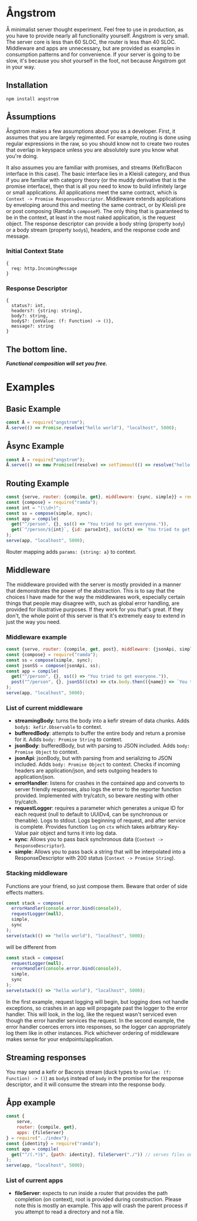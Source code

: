 # Ångstrom
Å minimalist server thought experiment.  Feel free to use in production, as you have to provide nearly all functionality yourself.  Ångstrom is very small.  The server core is less than 60 SLOC, the router is less than 40 SLOC.  Middleware and apps are unnecessary, but are provided as examples in consumption patterns and for convenience.  If your server is going to be slow, it's because you shot yourself in the foot, not because Ångstrom got in your way.

## Installation
```
npm install angstrom
```

## Åssumptions
Ångstrom makes a few assumptions about you as a developer.  First, it assumes that you are largely regimented.  For example, routing is done using regular expressions in the raw, so you should know not to create two routes that overlap in keyspace unless you are absolutely sure you know what you're doing.

It also assumes you are familiar with promises, and streams (Kefir/Bacon interface in this case).  The basic interface lies in a Kleisli category, and thus if you are familiar with category theory (or the muddy derivative that is the promise interface), then that is all you need to know to build infinitely large or small applications.  Åll applications meet the same contract, which is `Context -> Promise ResponseDescriptor`.  Middleware extends applications by enveloping around this and meeting the same contract, or by Kleisli pre or post composing (Ramda's `composeP`).  The only thing that is guaranteed to be in the context, at least in the most naked application, is the request object.  The response descriptor can provide a body string (property `body`) or a body stream (property `body$`), headers, and the response code and message.

### Initial Context State
```
{
  req: http.IncomingMessage
}
```

### Response Descriptor
```
{
  status?: int,
  headers?: {string: string},
  body?: string,
  body$?: {onValue: (f: Function) -> ()},
  message?: string
}
```

## The bottom line.
**_Functional composition will set you free._**

# Examples

## Basic Example
```javascript
const Å = require("angstrom");
Å.serve(() => Promise.resolve("hello world"), "localhost", 5000);
```

## Åsync Example
```javascript
const Å = require("angstrom");
Å.serve(() => new Promise((resolve) => setTimeout(() => resolve("hello world"), 2000)), "localhost", "5000");
```

## Routing Example
```javascript
const {serve, router: {compile, get}, middleware: {sync, simple}} = require("../index");
const {compose} = require("ramda");
const int = "(\\d+)";
const ss = compose(simple, sync);
const app = compile(
  get("^/person", {}, ss(() => "You tried to get everyone.")),
  get(`^/person/${int}`, {id: parseInt}, ss((ctx) => `You tried to get person ${ctx.params.id}`))
);
serve(app, "localhost", 5000);
```
Router mapping adds `params: {string: a}` to context.

## Middleware
The middleware provided with the server is mostly provided in a manner that demonstrates the power of the abstraction.  This is to say that the choices I have made for the way the middlewares work, especially certain things that people may disagree with, such as global error handling, are provided for illustrative purposes.  If they work for you that's great.  If they don't, the whole point of this server is that it's extremely easy to extend in just the way you need.

### Middleware example
```javascript
const {serve, router: {compile, get, post}, middleware: {jsonApi, simple, sync}} = require("../index");
const {compose} = require("ramda");
const ss = compose(simple, sync);
const jsonSS = compose(jsonApi, ss);
const app = compile(
  get("^/person", {}, ss(() => "You tried to get everyone.")),
  post("^/person", {}, jsonSS((ctx) => ctx.body.then(({name}) => `You tried to create person ${name}`)))
);
serve(app, "localhost", 5000);
```
### List of current middleware
* **streamingBody**: turns the body into a kefir stream of data chunks.  Adds `body$: kefir.Observable` to context.
* **bufferedBody**: attempts to buffer the entire body and return a promise for it. Adds `body: Promise String` to context.
* **jsonBody**: bufferedBody, but with parsing to JSON included. Adds `body: Promise Object` to context.
* **jsonApi**: jsonBody, but with parsing from and serializing to JSON included. Adds `body: Promise Object` to context.  Checks if incoming headers are application/json, and sets outgoing headers to application/json.
* **errorHandler**: listens for crashes in the contained app and converts to server friendly responses, also logs the error to the reporter function provided.  Implemented with try/catch, so beware nesting with other try/catch.
* **requestLogger**: requires a parameter which generates a unique ID for each request (null to default to UUIDv4, can be synchronous or thenable).  Logs to stdout.  Logs beginning of request, and after service is complete.  Provides function `log` on `ctx` which takes arbitrary Key-Value pair object and turns it into log data.
* **sync**: Allows you to pass back synchronous data (`Context -> ResponseDescriptor`).
* **simple**: Allows you to pass back a string that will be interpolated into a ResponseDescriptor with 200 status (`Context -> Promise String`).

### Stacking middleware
Functions are your friend, so just compose them.  Beware that order of side effects matters.
```javascript
const stack = compose(
  errorHandler(console.error.bind(console)),
  requestLogger(null),
  simple,
  sync
);
serve(stack(() => "hello world"), "localhost", 5000);
```
will be different from
```javascript
const stack = compose(
  requestLogger(null),
  errorHandler(console.error.bind(console)),
  simple,
  sync
);
serve(stack(() => "hello world"), "localhost", 5000);
```
In the first example, request logging will begin, but logging does not handle exceptions, so crashes in an app will propagate past the logger to the error handler.  This will look, in the log, like the request wasn't serviced even though the error handler services the request.  In the second example, the error handler coerces errors into responses, so the logger can appropriately log them like in other instances.  Pick whichever ordering of middleware makes sense for your endpoints/application.

## Streaming responses
You may send a kefir or Baconjs stream (duck types to `onValue: (f: Function) -> ()`) as `body$` instead of `body` in the promise for the response descriptor, and it will consume the stream into the response body.

## Åpp example
```javascript
const {
    serve,
    router: {compile, get},
    apps: {fileServer}
} = require("../index");
const {identity} = require("ramda");
const app = compile(
  get("^/(.*)$", {path: identity}, fileServer("./")) // serves files out of CWD; streams off disk, not buffered
);
serve(app, "localhost", 5000);
```
### List of current apps
* **fileServer**: expects to run inside a router that provides the path completion (on context), root is provided during construction.  Please note this is mostly an example.  This app will crash the parent process if you attempt to read a directory and not a file.
